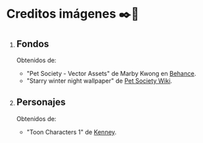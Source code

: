 # Creditos imágenes :black_nib::city_sunset:

1. ## Fondos
    Obtenidos de:
    - "Pet Society - Vector Assets" de Marby Kwong en [Behance](https://www.behance.net/gallery/8838923/Pet-Society-Vector-Assets).
    - "Starry winter night wallpaper" de [Pet Society Wiki](https://petpedia.fandom.com/index.php?title=File:Starry_winter_night_wallpaper_expanded.jpg&limit=20&showall=0).

1. ## Personajes
    Obtenidos de:
    - "Toon Characters 1" de [Kenney](https://www.kenney.nl/assets/toon-characters-1).
